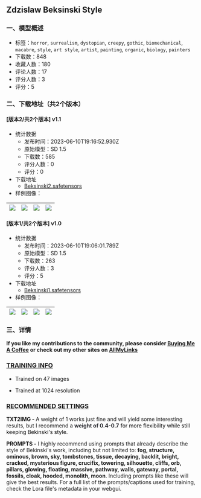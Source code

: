 ## Zdzislaw Beksinski Style
### 一、模型概述

- 标签：`horror`, `surrealism`, `dystopian`, `creepy`, `gothic`, `biomechanical`, `macabre`, `style`, `art style`, `artist`, `painting`, `organic`, `biology`, `painters`
- 下载数：848
- 收藏人数：180
- 评论人数：17
- 评分人数：3
- 评分：5

### 二、下载地址（共2个版本）

#### [版本2/共2个版本] v1.1

- 统计数据
  - 发布时间：2023-06-10T19:16:52.930Z
  - 原始模型：SD 1.5
  - 下载数：585
  - 评分人数：0
  - 评分：0
- 下载地址
  - [Beksinski2.safetensors](https://civitai.com/api/download/models/93271)
- 样例图像：

| <img src="https://image.civitai.com/xG1nkqKTMzGDvpLrqFT7WA/fde88e4c-aa44-40ac-b6a4-e1189bf1f614/width=450/1111264.jpeg" /> | <img src="https://image.civitai.com/xG1nkqKTMzGDvpLrqFT7WA/72bd82b4-aac5-4475-800d-c8674ef8f4ad/width=450/1111269.jpeg" /> | <img src="https://image.civitai.com/xG1nkqKTMzGDvpLrqFT7WA/bf8c3be2-6b84-4a2f-94cd-af326ab83379/width=450/1100261.jpeg" /> | <img src="https://image.civitai.com/xG1nkqKTMzGDvpLrqFT7WA/89f0986c-6d8f-44b6-a260-ef3ad670d1a1/width=450/1100274.jpeg" /> |
| ---- | ---- | ---- | ---- |

#### [版本1/共2个版本] v1.0

- 统计数据
  - 发布时间：2023-06-10T19:06:01.789Z
  - 原始模型：SD 1.5
  - 下载数：263
  - 评分人数：3
  - 评分：5
- 下载地址
  - [Beksinski1.safetensors](https://civitai.com/api/download/models/92690)
- 样例图像：

| <img src="https://image.civitai.com/xG1nkqKTMzGDvpLrqFT7WA/8e8ebece-4bdc-4f42-a0ec-0a56ba3cfb93/width=450/1089525.jpeg" /> | <img src="https://image.civitai.com/xG1nkqKTMzGDvpLrqFT7WA/ab70d8c0-5e0a-47e1-96c5-f2a68b54ae47/width=450/1089533.jpeg" /> | <img src="https://image.civitai.com/xG1nkqKTMzGDvpLrqFT7WA/7ff1230a-76d4-4cfd-9174-2a6cfd8ed934/width=450/1089522.jpeg" /> | <img src="https://image.civitai.com/xG1nkqKTMzGDvpLrqFT7WA/b9f40b8d-9b82-40f0-86a5-04814bcd59a1/width=450/1089521.jpeg" /> |
| ---- | ---- | ---- | ---- |


### 三、详情
<p><strong>If you like my contributions to the community, please consider </strong><a target="_blank" rel="ugc" href="https://www.buymeacoffee.com/Rjox"><strong>Buying Me A Coffee</strong></a><strong> or check out my other sites on </strong><a target="_blank" rel="ugc" href="https://allmylinks.com/rjo-x"><strong>AllMyLinks</strong></a></p><h3 id="training-info"><strong><u>TRAINING INFO</u></strong></h3><ul><li><p>Trained on 47 images</p></li><li><p>Trained at 1024 resolution</p></li></ul><h3 id="recommended-settings"><strong><u>RECOMMENDED SETTINGS</u></strong></h3><p><strong>TXT2IMG - </strong>A weight of 1 works just fine and will yield some interesting results, but I recommend a<span style="color:rgb(0, 0, 0)"> </span><strong><span style="color:#25262b">weight of 0.4-0.7</span></strong><span style="color:rgb(0, 0, 0)"> for more flexibility while still keeping Bekinski's style.</span></p><p><strong>PROMPTS <em>-</em></strong> I highly recommend using prompts that already describe the style of Bekinski's work, including but not limited to: <strong>fog, structure, ominous, brown, sky, tombstones, tissue, decaying, backlit, bright, cracked, mysterious figure, crucifix, towering, silhouette, cliffs, orb, pillars, glowing, floating, massive, pathway, walls, gateway, portal, fossils, cloak, hooded, monolith, moon</strong>. Including prompts like these will give the best results. For a full list of the prompts/captions used for training, check the Lora file's metadata in your webgui.</p>